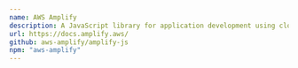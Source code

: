 ```yaml
---
name: AWS Amplify
description: A JavaScript library for application development using cloud services, which supports GraphQL backend and React components for working with GraphQL data.
url: https://docs.amplify.aws/
github: aws-amplify/amplify-js
npm: "aws-amplify"
---
```

